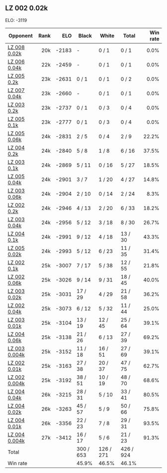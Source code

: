 ## LZ 002 0.02k ##

ELO: -3119

Opponent | Rank | ELO | Black | White | Total | Win rate
---------|-----:|----:|-------|-------|-------|-------:
[LZ 008 0.02k](LZ%20008%200.02k.md) | 20k | -2183 | - | 0 / 1 | 0 / 1 | 0.0%
[LZ 006 0.04k](LZ%20006%200.04k.md) | 22k | -2459 | - | 0 / 1 | 0 / 1 | 0.0%
[LZ 005 0.2k](LZ%20005%200.2k.md) | 23k | -2631 | 0 / 1 | 0 / 1 | 0 / 2 | 0.0%
[LZ 007 0.04k](LZ%20007%200.04k.md) | 23k | -2660 | - | 0 / 1 | 0 / 1 | 0.0%
[LZ 003 0.2k](LZ%20003%200.2k.md) | 23k | -2737 | 0 / 1 | 0 / 3 | 0 / 4 | 0.0%
[LZ 005 0.1k](LZ%20005%200.1k.md) | 23k | -2777 | 0 / 1 | 0 / 3 | 0 / 4 | 0.0%
[LZ 005 0.06k](LZ%20005%200.06k.md) | 24k | -2831 | 2 / 5 | 0 / 4 | 2 / 9 | 22.2%
[LZ 004 0.2k](LZ%20004%200.2k.md) | 24k | -2840 | 5 / 8 | 1 / 8 | 6 / 16 | 37.5%
[LZ 003 0.1k](LZ%20003%200.1k.md) | 24k | -2869 | 5 / 11 | 0 / 16 | 5 / 27 | 18.5%
[LZ 005 0.04k](LZ%20005%200.04k.md) | 24k | -2901 | 3 / 7 | 1 / 20 | 4 / 27 | 14.8%
[LZ 003 0.06k](LZ%20003%200.06k.md) | 24k | -2904 | 2 / 10 | 0 / 14 | 2 / 24 | 8.3%
[LZ 002 0.2k](LZ%20002%200.2k.md) | 24k | -2946 | 4 / 13 | 2 / 20 | 6 / 33 | 18.2%
[LZ 003 0.04k](LZ%20003%200.04k.md) | 24k | -2956 | 5 / 12 | 3 / 18 | 8 / 30 | 26.7%
[LZ 004 0.1k](LZ%20004%200.1k.md) | 24k | -2991 | 9 / 12 | 4 / 18 | 13 / 30 | 43.3%
[LZ 005 0.02k](LZ%20005%200.02k.md) | 24k | -2993 | 5 / 12 | 6 / 23 | 11 / 35 | 31.4%
[LZ 002 0.1k](LZ%20002%200.1k.md) | 25k | -3007 | 7 / 17 | 5 / 38 | 12 / 55 | 21.8%
[LZ 002 0.06k](LZ%20002%200.06k.md) | 25k | -3026 | 9 / 14 | 9 / 31 | 18 / 45 | 40.0%
[LZ 003 0.02k](LZ%20003%200.02k.md) | 25k | -3031 | 17 / 29 | 4 / 29 | 21 / 58 | 36.2%
[LZ 002 0.04k](LZ%20002%200.04k.md) | 25k | -3073 | 6 / 12 | 5 / 32 | 11 / 44 | 25.0%
[LZ 003 0.01k](LZ%20003%200.01k.md) | 25k | -3104 | 13 / 19 | 12 / 45 | 25 / 64 | 39.1%
[LZ 004 0.06k](LZ%20004%200.06k.md) | 25k | -3138 | 21 / 26 | 6 / 13 | 27 / 39 | 69.2%
[LZ 003 0.004k](LZ%20003%200.004k.md) | 25k | -3152 | 11 / 18 | 16 / 51 | 27 / 69 | 39.1%
[LZ 002 0.01k](LZ%20002%200.01k.md) | 25k | -3163 | 27 / 38 | 20 / 37 | 47 / 75 | 62.7%
[LZ 002 0.004k](LZ%20002%200.004k.md) | 25k | -3192 | 38 / 51 | 10 / 19 | 48 / 70 | 68.6%
[LZ 004 0.04k](LZ%20004%200.04k.md) | 26k | -3215 | 28 / 31 | 5 / 10 | 33 / 41 | 80.5%
[LZ 004 0.02k](LZ%20004%200.02k.md) | 26k | -3263 | 45 / 57 | 5 / 9 | 50 / 66 | 75.8%
[LZ 004 0.01k](LZ%20004%200.01k.md) | 26k | -3356 | 22 / 23 | 7 / 8 | 29 / 31 | 93.5%
[LZ 004 0.004k](LZ%20004%200.004k.md) | 27k | -3412 | 16 / 17 | 5 / 6 | 21 / 23 | 91.3%
Total | | | 300 / 653 | 126 / 271 | 426 / 924 | 
Win rate| | | 45.9% | 46.5% | 46.1% | 
